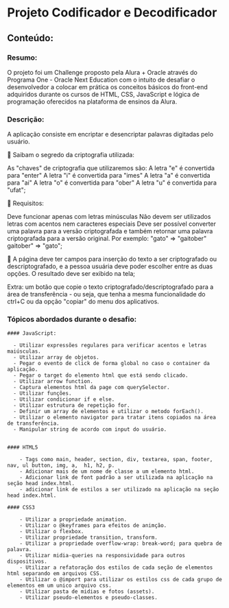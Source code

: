 # Projeto Codificador e Decodificador

## Conteúdo:

### Resumo:

O projeto foi um Challenge proposto pela Alura + Oracle através do Programa One - Oracle Next Education com o intuito de desafiar o desenvolvedor a colocar em prática os conceitos básicos do front-end adquiridos durante os cursos de HTML, CSS, JavaScript e lógica de programação oferecidos na plataforma de ensinos da Alura.

### Descrição:

A aplicação consiste em encriptar e desencriptar palavras digitadas pelo usuário. 

🔸 Saibam o segredo da criptografia utilizada:

As "chaves" de criptografia que utilizaremos são: A letra "e" é convertida para "enter" A letra "i" é convertida para "imes" A letra "a" é convertida para "ai" A letra "o" é convertida para "ober" A letra "u" é convertida para "ufat";

🔸 Requisitos:

Deve funcionar apenas com letras minúsculas
Não devem ser utilizados letras com acentos nem caracteres especiais
Deve ser possível converter uma palavra para a versão criptografada e também retornar uma palavra criptografada para a versão original. 
Por exemplo: "gato" => "gaitober" gaitober" => "gato";

🔸 A página deve ter campos para inserção do texto a ser criptografado ou descriptografado, e a pessoa usuária deve poder escolher entre as duas opções. O resultado deve ser exibido na tela;

Extra: um botão que copie o texto criptografado/descriptografado para a área de transferência - ou seja, que tenha a mesma funcionalidade do ctrl+C ou da opção "copiar" do menu dos aplicativos.


### Tópicos abordados durante o desafio:

    #### JavaScript:

      - Utilizar expressões regulares para verificar acentos e letras maiúsculas.
      - Utilizar array de objetos.
      - Pegar o evento de click de forma global no caso o container da aplicação.
      - Pegar o target do elemento html que está sendo clicado.
      - Utilizar arrow function.
      - Captura elementos html da page com querySelector.
      - Utilizar funções.
      - Utilizar condicionar if e else.
      - Utilizar estrutura de repetição for.
      - Definir um array de elementos e utilizar o metodo forEach().
      - Utilizar o elemento navigator para tratar itens copiados na área de transferência.
      - Manipular string de acordo com input do usuário.


    #### HTML5

        - Tags como main, header, section, div, textarea, span, footer, nav, ul button, img, a,  h1, h2, p.
        - Adicionar mais de um nome de classe a um elemento html.
        - Adicionar link de font padrão a ser utilizada na aplicação na seção head index.html.
        - adicionar link de estilos a ser utilizado na aplicação na seção head index.html.

    #### CSS3

        - Utilizar a propriedade animation.
        - Utilizar o @keyframes para efeitos de animção.
        - Utilizar o flexbox.
        - Utilizar propriedade transition, transform.
        - Utilizar a propriedade overflow-wrap: break-word; para quebra de palavra.
        - Utilizar midia-queries na responsividade para outros dispositivos.
        - Utilizar a refatoração dos estilos de cada seção de elementos html separando em arquivos CSS.
        - Utilizar o @import para utilizar os estilos css de cada grupo de elementos em um unico arquivo css.
        - Utilizar pasta de midias e fotos (assets).
        - Utilizar pseudo-elementos e pseudo-classes.
